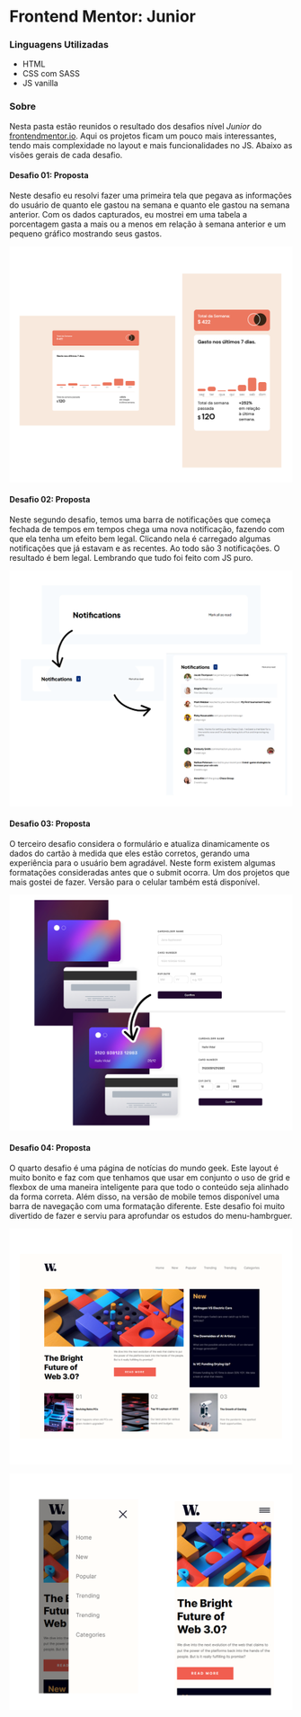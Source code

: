 # Frontend Mentor: Junior

###  Linguagens Utilizadas

- HTML
- CSS com SASS
- JS vanilla

### Sobre

Nesta pasta estão reunidos o resultado dos desafios nível <em>Junior</em> do [frontendmentor.io](https://www.frontendmentor.io/challenges). Aqui os projetos ficam um pouco mais interessantes, tendo mais complexidade no layout e mais funcionalidades no JS. Abaixo as visões gerais de cada desafio.

#### Desafio 01: Proposta
Neste desafio eu resolvi fazer uma primeira tela que pegava as informações do usuário de quanto ele gastou na semana e quanto ele gastou na semana anterior. Com os dados capturados, eu mostrei em uma tabela a porcentagem gasta a mais ou a menos em relação à semana anterior e um pequeno gráfico mostrando seus gastos.

![](../readmesimages/junior1.png)

#### Desafio 02: Proposta
Neste segundo desafio, temos uma barra de notificações que começa fechada de tempos em tempos chega uma nova notificação, fazendo com que ela tenha um efeito bem legal. Clicando nela é carregado algumas notificações que já estavam e as recentes. Ao todo são 3 notificações. O resultado é bem legal. Lembrando que tudo foi feito com JS puro.

![](../readmesimages/junior2.png)

#### Desafio 03: Proposta
O terceiro desafio considera o formulário e atualiza dinamicamente os dados do cartão à medida que eles estão corretos, gerando uma experiência para o usuário bem agradável. Neste form existem algumas formatações consideradas antes que o submit ocorra. Um dos projetos que mais gostei de fazer. Versão para o celular também está disponível.

![](../readmesimages/junior3.png)

#### Desafio 04: Proposta
O quarto desafio é uma página de notícias do mundo geek. Este layout é muito bonito e faz com que tenhamos que usar em conjunto o uso de grid e flexbox de uma maneira inteligente para que todo o conteúdo seja alinhado da forma correta. Além disso, na versão de mobile temos disponível uma barra de navegação com uma formatação diferente. Este desafio foi muito divertido de fazer e serviu para aprofundar os estudos do menu-hambrguer.


![](../readmesimages/junior4-1.png)

![](../readmesimages/junior4-2.png)
